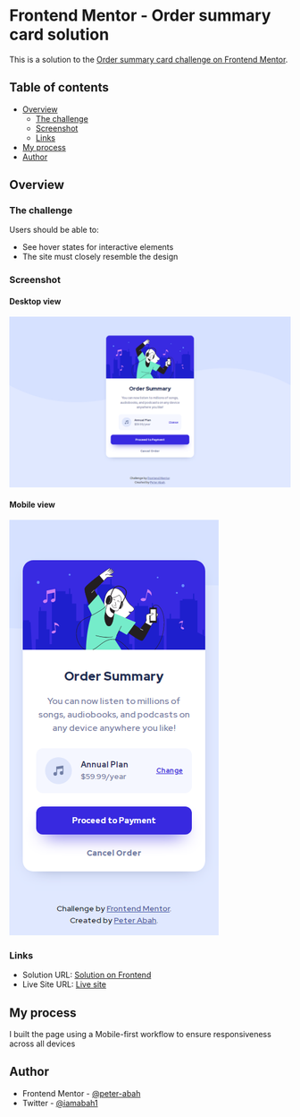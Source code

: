# Frontend Mentor - Order summary card solution

This is a solution to the [Order summary card challenge on Frontend Mentor](https://www.frontendmentor.io/challenges/order-summary-component-QlPmajDUj). 

## Table of contents

- [Overview](#overview)
  - [The challenge](#the-challenge)
  - [Screenshot](#screenshot)
  - [Links](#links)
- [My process](#my-process)
- [Author](#author)

## Overview

### The challenge

Users should be able to:

- See hover states for interactive elements
- The site must closely resemble the design

### Screenshot
#### Desktop view
![Desktop view](images/screenshot-desktop.png)

#### Mobile view
![Mobile View](images/screenshot-mobile.png "Optional title")

### Links
- Solution URL: [Solution on Frontend](https://www.frontendmentor.io/solutions/order-summary-card-jvYxz80fv)
- Live Site URL: [Live site](https://peter-abah.github.io/order-summary-card/)

## My process
I built the page using a Mobile-first workflow to ensure responsiveness across all devices


## Author
- Frontend Mentor - [@peter-abah](https://www.frontendmentor.io/profile/peter-abah)
- Twitter - [@iamabah1](https://www.twitter.com/iamabah1)
